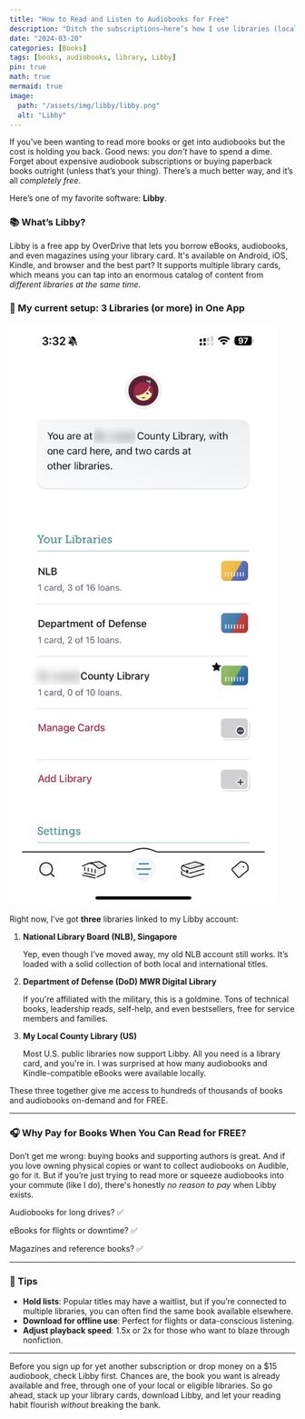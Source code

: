 ```yaml
---
title: "How to Read and Listen to Audiobooks for Free"
description: "Ditch the subscriptions—here’s how I use libraries (local and international) to access thousands of books, audiobooks, and even Kindle titles for free."
date: "2024-03-20"
categories: [Books]
tags: [books, audiobooks, library, Libby]
pin: true
math: true
mermaid: true
image:
  path: "/assets/img/libby/libby.png"
  alt: "Libby"
---
```


If you’ve been wanting to read more books or get into audiobooks but the cost is holding you back. Good news: you *don’t* have to spend a dime. Forget about expensive audiobook subscriptions or buying paperback books outright (unless that’s your thing). There’s a much better way, and it’s all *completely free*.

Here’s one of my favorite software: **Libby**.

### 📚 What’s Libby?

Libby is a free app by OverDrive that lets you borrow eBooks, audiobooks, and even magazines using your library card. It's available on Android, iOS, Kindle, and browser and the best part? It supports multiple library cards, which means you can tap into an enormous catalog of content from *different libraries at the same time.*

### 🔑 My current setup: 3 Libraries (or more) in One App

![Libby List](/assets/img/libby/libby-list.png)

Right now, I’ve got **three** libraries linked to my Libby account:

1. **National Library Board (NLB), Singapore**
   
    Yep, even though I’ve moved away, my old NLB account still works. It’s loaded with a solid collection of both local and international titles.
    
2. **Department of Defense (DoD) MWR Digital Library**
   
    If you're affiliated with the military, this is a goldmine. Tons of technical books, leadership reads, self-help, and even bestsellers, free for service members and families.
    
3. **My Local County Library (US)**
   
    Most U.S. public libraries now support Libby. All you need is a library card, and you're in. I was surprised at how many audiobooks and Kindle-compatible eBooks were available locally.
    

These three together give me access to hundreds of thousands of books and audiobooks on-demand and for FREE.

---

### 🎧 Why Pay for Books When You Can Read for FREE?

Don’t get me wrong: buying books and supporting authors is great. And if you love owning physical copies or want to collect audiobooks on Audible, go for it. But if you’re just trying to read more or squeeze audiobooks into your commute (like I do), there's honestly *no reason to pay* when Libby exists.

Audiobooks for long drives? ✅

eBooks for flights or downtime? ✅

Magazines and reference books? ✅

---

### 🔧 Tips

- **Hold lists**: Popular titles may have a waitlist, but if you’re connected to multiple libraries, you can often find the same book available elsewhere.
- **Download for offline use**: Perfect for flights or data-conscious listening.
- **Adjust playback speed**: 1.5x or 2x for those who want to blaze through nonfiction.

---

Before you sign up for yet another subscription or drop money on a $15 audiobook, check Libby first. Chances are, the book you want is already available and free, through one of your local or eligible libraries. So go ahead, stack up your library cards, download Libby, and let your reading habit flourish *without* breaking the bank.